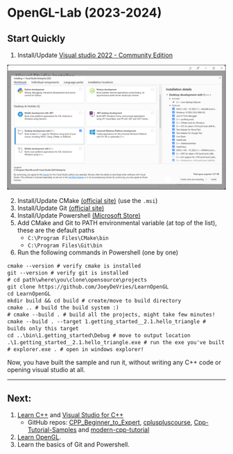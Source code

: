 # OpenGL-Lab (2023-2024)

## Start Quickly

1. Install/Update [Visual studio 2022 - Community Edition](https://visualstudio.microsoft.com/downloads/)

![vs2022-installer-workloads](./res/vs2022-installer-workloads.png)

2. Install/Update CMake [(official site)](https://cmake.org/download/) (use the `.msi`)
3. Install/Update Git [(official site)](https://git-scm.com/downloads)
4. Install/Update Powershell [(Microsoft Store)](https://apps.microsoft.com/store/detail/powershell/9MZ1SNWT0N5D)
5. Add CMake and Git to PATH environmental variable (at top of the list), these are the default paths
    * `C:\Program Files\CMake\bin`
    * `C:\Program Files\Git\bin`
6. Run the following commands in Powershell (one by one)

```
cmake --version # verify cmake is installed
git --version # verify git is installed
# cd path\where\you\clone\opensource\projects
git clone https://github.com/JoeyDeVries/LearnOpenGL
cd LearnOpenGL
mkdir build && cd build # create/move to build directory
cmake .. # build the build system :)
# cmake --build . # build all the projects, might take few minutes!
cmake --build . --target 1.getting_started__2.1.hello_triangle # builds only this target
cd ..\bin\1.getting_started\Debug # move to output location
.\1.getting_started__2.1.hello_triangle.exe # run the exe you've built
# explorer.exe . # open in windows explorer!
```

Now, you have built the sample and run it, without writing any C++ code or opening visual studio at all.

---

## Next:

1. [Learn C++](https://learn.microsoft.com/en-us/cpp/cpp/?view=msvc-170) and [Visual Studio for C++](https://learn.microsoft.com/en-us/cpp/build/projects-and-build-systems-cpp?view=msvc-170)
   * GitHub repos: [CPP_Beginner_to_Expert](https://github.com/tridibsamanta/CPP_Beginner_to_Expert), [cpluspluscourse](https://github.com/hsf-training/cpluspluscourse), [Cpp-Tutorial-Samples](https://github.com/sinairv/Cpp-Tutorial-Samples) and [modern-cpp-tutorial](https://github.com/changkun/modern-cpp-tutorial)
2. [Learn OpenGL](https://learnopengl.com/Introduction).
3. Learn the basics of Git and Powershell.
